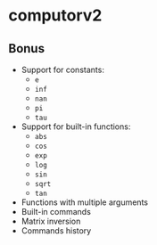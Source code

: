 # computorv2

## Bonus

- Support for constants:
	- `e`
	- `inf`
	- `nan`
	- `pi`
	- `tau`
- Support for built-in functions:
	- `abs`
	- `cos`
	- `exp`
	- `log`
	- `sin`
	- `sqrt`
	- `tan`
- Functions with multiple arguments
- Built-in commands
- Matrix inversion
- Commands history
